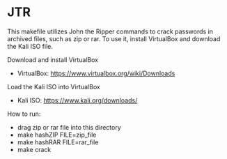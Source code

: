 # JTR
This makefile utilizes John the Ripper commands to crack passwords in archived files, such as zip or rar. To use it, install VirtualBox and download the Kali ISO file.

Download and install VirtualBox
  - VirtualBox: https://www.virtualbox.org/wiki/Downloads
  
Load the Kali ISO into VirtualBox
  - Kali ISO: https://www.kali.org/downloads/

How to run:
  - drag zip or rar file into this directory
  - make hashZIP FILE=zip_file
  - make hashRAR FILE=rar_file
  - make crack
